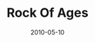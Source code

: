 ---
layout: music 
title: "Rock Of Ages"
date: 2010-05-10 
description: "Song from the Lavish series."
sc-permalink-url: "http://soundcloud.com/crdschurch/rock-of-ages"
audio: "http://s3.amazonaws.com/crossroads-media/music/audio/05%20Rock%20Of%20Ages.mp3"
audio-duration: "04:35"
tag: 
 - hymns
src: "http://s3.amazonaws.com/crossroads-media/images/DefaultVideoImage.jpg"
---
